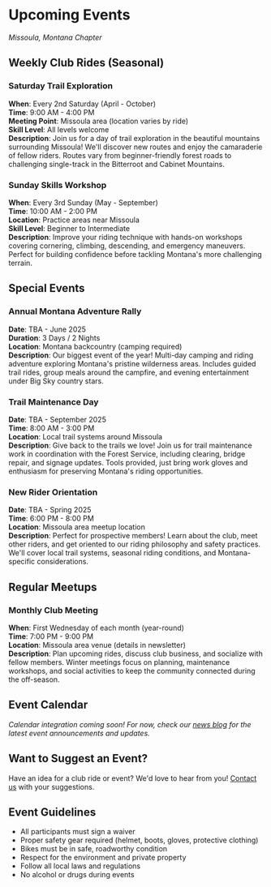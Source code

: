 # Upcoming Events

*Missoula, Montana Chapter*

## Weekly Club Rides (Seasonal)

### Saturday Trail Exploration

**When**: Every 2nd Saturday (April - October)  
**Time**: 9:00 AM - 4:00 PM  
**Meeting Point**: Missoula area (location varies by ride)  
**Skill Level**: All levels welcome  
**Description**: Join us for a day of trail exploration in the beautiful mountains surrounding Missoula! We'll discover new routes and enjoy the camaraderie of fellow riders. Routes vary from beginner-friendly forest roads to challenging single-track in the Bitterroot and Cabinet Mountains.

### Sunday Skills Workshop  

**When**: Every 3rd Sunday (May - September)  
**Time**: 10:00 AM - 2:00 PM  
**Location**: Practice areas near Missoula  
**Skill Level**: Beginner to Intermediate  
**Description**: Improve your riding technique with hands-on workshops covering cornering, climbing, descending, and emergency maneuvers. Perfect for building confidence before tackling Montana's more challenging terrain.

## Special Events

### Annual Montana Adventure Rally

**Date**: TBA - June 2025  
**Duration**: 3 Days / 2 Nights  
**Location**: Montana backcountry (camping required)  
**Description**: Our biggest event of the year! Multi-day camping and riding adventure exploring Montana's pristine wilderness areas. Includes guided trail rides, group meals around the campfire, and evening entertainment under Big Sky country stars.

### Trail Maintenance Day

**Date**: TBA - September 2025  
**Time**: 8:00 AM - 3:00 PM  
**Location**: Local trail systems around Missoula  
**Description**: Give back to the trails we love! Join us for trail maintenance work in coordination with the Forest Service, including clearing, bridge repair, and signage updates. Tools provided, just bring work gloves and enthusiasm for preserving Montana's riding opportunities.

### New Rider Orientation

**Date**: TBA - Spring 2025  
**Time**: 6:00 PM - 8:00 PM  
**Location**: Missoula area meetup location  
**Description**: Perfect for prospective members! Learn about the club, meet other riders, and get oriented to our riding philosophy and safety practices. We'll cover local trail systems, seasonal riding conditions, and Montana-specific considerations.

## Regular Meetups

### Monthly Club Meeting

**When**: First Wednesday of each month (year-round)  
**Time**: 7:00 PM - 9:00 PM  
**Location**: Missoula area venue (details in newsletter)  
**Description**: Plan upcoming rides, discuss club business, and socialize with fellow members. Winter meetings focus on planning, maintenance workshops, and social activities to keep the community connected during the off-season.

## Event Calendar

*Calendar integration coming soon! For now, check our [news blog](/blog) for the latest event announcements and updates.*

## Want to Suggest an Event?

Have an idea for a club ride or event? We'd love to hear from you! [Contact us](/contact) with your suggestions.

## Event Guidelines

- All participants must sign a waiver
- Proper safety gear required (helmet, boots, gloves, protective clothing)
- Bikes must be in safe, roadworthy condition
- Respect for the environment and private property
- Follow all local laws and regulations
- No alcohol or drugs during events
